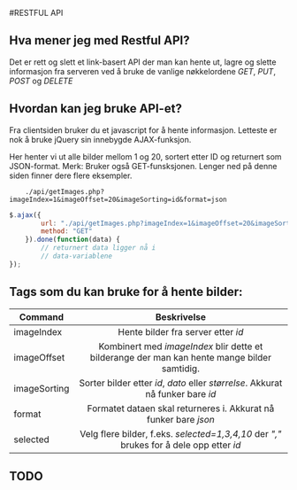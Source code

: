 #RESTFUL API

## Hva mener jeg med Restful API?

Det er rett og slett et link-basert API der man kan hente ut, lagre og slette
informasjon fra serveren ved å bruke de vanlige nøkkelordene *GET*, *PUT*, *POST* og *DELETE*

## Hvordan kan jeg bruke API-et?

Fra clientsiden bruker du et javascript for å hente informasjon. Letteste er nok å bruke jQuery sin
innebygde AJAX-funksjon.

Her henter vi ut alle bilder mellom 1 og 20, sortert etter ID og returnert som JSON-format.
Merk: Bruker også GET-funsksjonen. Lenger ned på denne siden finner dere flere eksempler.
```
	./api/getImages.php?imageIndex=1&imageOffset=20&imageSorting=id&format=json
```

```javascript
$.ajax({
		url: "./api/getImages.php?imageIndex=1&imageOffset=20&imageSorting=id&format=json",
		method: "GET"
	}).done(function(data) {
		// returnert data ligger nå i
		// data-variablene
});
```


## Tags som du kan bruke for å hente bilder:
| Command        | Beskrivelse
| ------------- |:-------------:|
| imageIndex      | Hente bilder fra server etter *id* |
| imageOffset      | Kombinert med *imageIndex* blir dette et bilderange der man kan hente mange bilder samtidig.     |
| imageSorting | Sorter bilder etter *id*, *dato* eller *størrelse*. Akkurat nå funker bare *id*      |
| format | Formatet dataen skal returneres i. Akkurat nå funker bare *json* |
| selected | Velg flere bilder, f.eks. *selected=1,3,4,10* der *","* brukes for å dele opp etter *id*      |

## TODO


